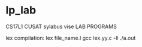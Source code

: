 # lp_lab
CS17L1 CUSAT sylabus vise LAB PROGRAMS

lex compilation:
lex file_name.l
gcc lex.yy.c -ll
./a.out
